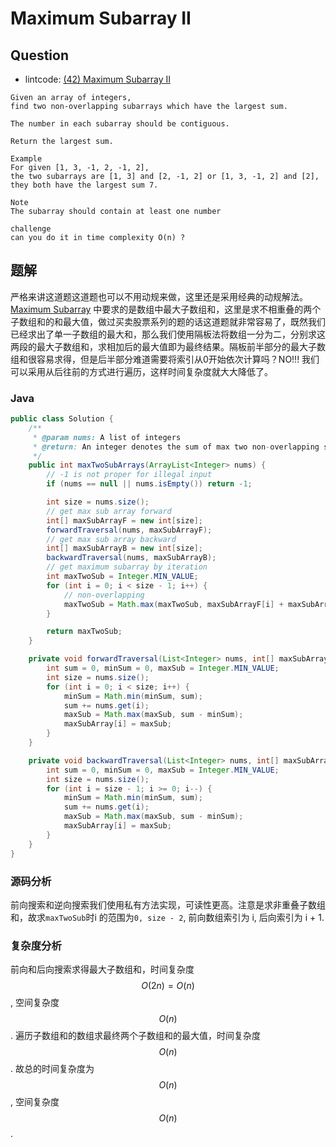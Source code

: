 # Maximum Subarray II

## Question

- lintcode: [(42) Maximum Subarray II](http://www.lintcode.com/en/problem/maximum-subarray-ii/)

```
Given an array of integers,
find two non-overlapping subarrays which have the largest sum.

The number in each subarray should be contiguous.

Return the largest sum.

Example
For given [1, 3, -1, 2, -1, 2],
the two subarrays are [1, 3] and [2, -1, 2] or [1, 3, -1, 2] and [2],
they both have the largest sum 7.

Note
The subarray should contain at least one number

challenge
can you do it in time complexity O(n) ?
```

## 题解

严格来讲这道题这道题也可以不用动规来做，这里还是采用经典的动规解法。[Maximum Subarray](http://algorithm.yuanbin.me/zh-hans/dynamic_programming/maximum_subarray.html) 中要求的是数组中最大子数组和，这里是求不相重叠的两个子数组和的和最大值，做过买卖股票系列的题的话这道题就非常容易了，既然我们已经求出了单一子数组的最大和，那么我们使用隔板法将数组一分为二，分别求这两段的最大子数组和，求相加后的最大值即为最终结果。隔板前半部分的最大子数组和很容易求得，但是后半部分难道需要将索引从0开始依次计算吗？NO!!! 我们可以采用从后往前的方式进行遍历，这样时间复杂度就大大降低了。

### Java

```java
public class Solution {
    /**
     * @param nums: A list of integers
     * @return: An integer denotes the sum of max two non-overlapping subarrays
     */
    public int maxTwoSubArrays(ArrayList<Integer> nums) {
        // -1 is not proper for illegal input
        if (nums == null || nums.isEmpty()) return -1;

        int size = nums.size();
        // get max sub array forward
        int[] maxSubArrayF = new int[size];
        forwardTraversal(nums, maxSubArrayF);
        // get max sub array backward
        int[] maxSubArrayB = new int[size];
        backwardTraversal(nums, maxSubArrayB);
        // get maximum subarray by iteration
        int maxTwoSub = Integer.MIN_VALUE;
        for (int i = 0; i < size - 1; i++) {
            // non-overlapping
            maxTwoSub = Math.max(maxTwoSub, maxSubArrayF[i] + maxSubArrayB[i + 1]);
        }

        return maxTwoSub;
    }

    private void forwardTraversal(List<Integer> nums, int[] maxSubArray) {
        int sum = 0, minSum = 0, maxSub = Integer.MIN_VALUE;
        int size = nums.size();
        for (int i = 0; i < size; i++) {
            minSum = Math.min(minSum, sum);
            sum += nums.get(i);
            maxSub = Math.max(maxSub, sum - minSum);
            maxSubArray[i] = maxSub;
        }
    }

    private void backwardTraversal(List<Integer> nums, int[] maxSubArray) {
        int sum = 0, minSum = 0, maxSub = Integer.MIN_VALUE;
        int size = nums.size();
        for (int i = size - 1; i >= 0; i--) {
            minSum = Math.min(minSum, sum);
            sum += nums.get(i);
            maxSub = Math.max(maxSub, sum - minSum);
            maxSubArray[i] = maxSub;
        }
    }
}
```

### 源码分析

前向搜索和逆向搜索我们使用私有方法实现，可读性更高。注意是求非重叠子数组和，故求`maxTwoSub`时i 的范围为`0, size - 2`, 前向数组索引为 i, 后向索引为 i + 1.

### 复杂度分析

前向和后向搜索求得最大子数组和，时间复杂度 $$O(2n)=O(n)$$, 空间复杂度 $$O(n)$$. 遍历子数组和的数组求最终两个子数组和的最大值，时间复杂度 $$O(n)$$. 故总的时间复杂度为 $$O(n)$$, 空间复杂度 $$O(n)$$.
